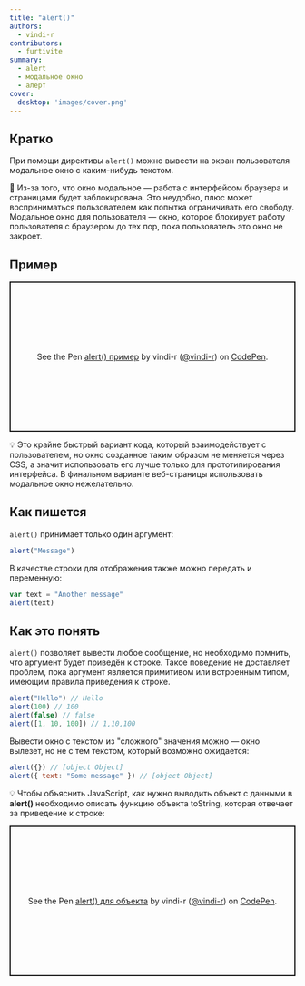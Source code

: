 ```yaml
---
title: "alert()"
authors:
  - vindi-r
contributors:
  - furtivite
summary:
  - alert
  - модальное окно
  - алерт
cover:
  desktop: 'images/cover.png'
---
```


## Кратко

При помощи директивы `alert()` можно вывести на экран пользователя модальное окно с каким-нибудь текстом.

🤖 Из-за того, что окно модальное — работа с интерфейсом браузера и страницами будет заблокирована. Это неудобно, плюс может восприниматься пользователем как попытка ограничивать его свободу. Модальное окно для пользователя — окно, которое блокирует работу пользователя с браузером до тех пор, пока пользователь это окно не закроет.

## Пример

<p class="codepen" data-height="265" data-theme-id="light" data-default-tab="html,result" data-user="vindi-r" data-slug-hash="qvVgoW" style="height: 265px; box-sizing: border-box; display: flex; align-items: center; justify-content: center; border: 2px solid; margin: 1em 0; padding: 1em;" data-pen-title="alert() пример">
  <span>See the Pen <a href="https://codepen.io/vindi-r/pen/qvVgoW">
  alert() пример</a> by vindi-r (<a href="https://codepen.io/vindi-r">@vindi-r</a>)
  on <a href="https://codepen.io">CodePen</a>.</span>
</p>

💡 Это крайне быстрый вариант кода, который взаимодействует с пользователем, но окно созданное таким образом не меняется через CSS, а значит использовать его лучше только для прототипирования интерфейса. В финальном варианте веб-страницы использовать модальное окно нежелательно.

## Как пишется

`alert()` принимает только один аргумент:

```js
alert("Message")
```

В качестве строки для отображения также можно передать и переменную:

```js
var text = "Another message"
alert(text)
```

## Как это понять

`alert()` позволяет вывести любое сообщение, но необходимо помнить, что аргумент будет приведён к строке. Такое поведение не доставляет проблем, пока аргумент является примитивом или встроенным типом, имеющим правила приведения к строке.

```js
alert("Hello") // Hello
alert(100) // 100
alert(false) // false
alert([1, 10, 100]) // 1,10,100
```

Вывести окно с текстом из "сложного" значения можно — окно вылезет, но не с тем текстом, который возможно ожидается:

```js
alert({}) // [object Object]
alert({ text: "Some message" }) // [object Object]
```

💡 Чтобы объяснить JavaScript, как нужно выводить объект с данными в **alert()** необходимо описать функцию объекта toString, которая отвечает за приведение к строке:

<p class="codepen" data-height="265" data-theme-id="light" data-default-tab="js,result" data-user="vindi-r" data-slug-hash="YgEgzN" style="height: 265px; box-sizing: border-box; display: flex; align-items: center; justify-content: center; border: 2px solid; margin: 1em 0; padding: 1em;" data-pen-title="alert() для объекта">
  <span>See the Pen <a href="https://codepen.io/vindi-r/pen/YgEgzN">
  alert() для объекта</a> by vindi-r (<a href="https://codepen.io/vindi-r">@vindi-r</a>)
  on <a href="https://codepen.io">CodePen</a>.</span>
</p>
